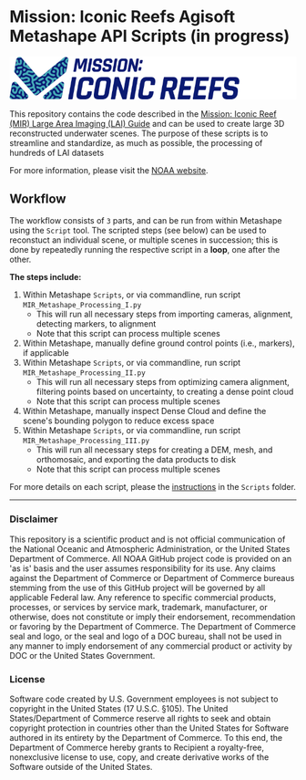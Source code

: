 # Mission: Iconic Reefs Agisoft Metashape API Scripts  (in progress)

<p align="center">
  <img src="./Figures/MIR_Logo.png" alt="MIR_Logo">
</p>
  
This repository contains the code described in the [Mission: Iconic Reef (MIR) Large Area Imaging (LAI) Guide]() and can be used to create large 3D reconstructed underwater scenes. The purpose of these scripts is to streamline and standardize, as much as possible, the processing of hundreds of LAI datasets

For more information, please visit the [NOAA website](https://www.fisheries.noaa.gov/southeast/habitat-conservation/restoring-seven-iconic-reefs-mission-recover-coral-reefs-florida-keys). 

## Workflow 

The workflow consists of `3` parts, and can be run from within Metashape using the `Script` tool. The scripted steps (see below) can be used to reconstuct an individual scene, or multiple scenes in succession; this is done by repeatedly running the respective script in a **loop**, one after the other.  

**The steps include:**  
1. Within Metashape `Scripts`, or via commandline, run script `MIR_Metashape_Processing_I.py`
   - This will run all necessary steps from importing cameras, alignment, detecting markers, to alignment
   - Note that this script can process multiple scenes
2. Within Metashape, manually define ground control points (i.e., markers), if applicable
3. Within Metashape `Scripts`, or via commandline, run script `MIR_Metashape_Processing_II.py`
    - This will run all necessary steps from optimizing camera alignment, filtering points based on uncertainty, to creating a dense point cloud
   - Note that this script can process multiple scenes
5. Within Metashape, manually inspect Dense Cloud and define the scene's bounding polygon to reduce excess space
6. Within Metashape `Scripts`, or via commandline, run script `MIR_Metashape_Processing_III.py`
    - This will run all necessary steps for creating a DEM, mesh, and orthomosaic, and exporting the data products to disk
   - Note that this script can process multiple scenes
  
For more details on each script, please the [instructions](./Scripts/README.md) in the `Scripts` folder.

---

### Disclaimer

This repository is a scientific product and is not official communication of the National Oceanic and Atmospheric Administration, or the United States Department of Commerce. All NOAA GitHub project code is provided on an 'as is' basis and the user assumes responsibility for its use. Any claims against the Department of Commerce or Department of Commerce bureaus stemming from the use of this GitHub project will be governed by all applicable Federal law. Any reference to specific commercial products, processes, or services by service mark, trademark, manufacturer, or otherwise, does not constitute or imply their endorsement, recommendation or favoring by the Department of Commerce. The Department of Commerce seal and logo, or the seal and logo of a DOC bureau, shall not be used in any manner to imply endorsement of any commercial product or activity by DOC or the United States Government.


### License 

Software code created by U.S. Government employees is not subject to copyright in the United States (17 U.S.C. §105). The United States/Department of Commerce reserve all rights to seek and obtain copyright protection in countries other than the United States for Software authored in its entirety by the Department of Commerce. To this end, the Department of Commerce hereby grants to Recipient a royalty-free, nonexclusive license to use, copy, and create derivative works of the Software outside of the United States.

